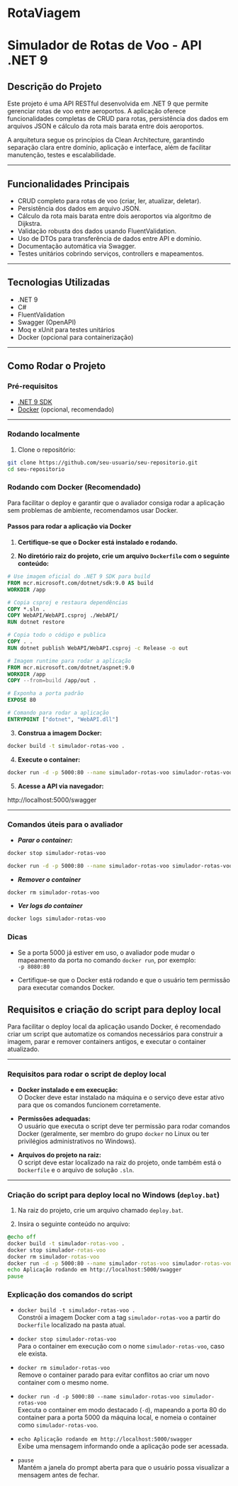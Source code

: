 # RotaViagem
# Simulador de Rotas de Voo - API .NET 9

## Descrição do Projeto

Este projeto é uma API RESTful desenvolvida em .NET 9 que permite gerenciar rotas de voo entre aeroportos. A aplicação oferece funcionalidades completas de CRUD para rotas, persistência dos dados em arquivos JSON e cálculo da rota mais barata entre dois aeroportos.

A arquitetura segue os princípios da Clean Architecture, garantindo separação clara entre domínio, aplicação e interface, além de facilitar manutenção, testes e escalabilidade.

---

## Funcionalidades Principais

- CRUD completo para rotas de voo (criar, ler, atualizar, deletar).
- Persistência dos dados em arquivo JSON.
- Cálculo da rota mais barata entre dois aeroportos via algoritmo de Dijkstra.
- Validação robusta dos dados usando FluentValidation.
- Uso de DTOs para transferência de dados entre API e domínio.
- Documentação automática via Swagger.
- Testes unitários cobrindo serviços, controllers e mapeamentos.

---

## Tecnologias Utilizadas

- .NET 9
- C#
- FluentValidation
- Swagger (OpenAPI)
- Moq e xUnit para testes unitários
- Docker (opcional para containerização)

---

## Como Rodar o Projeto

### Pré-requisitos

- [.NET 9 SDK](https://dotnet.microsoft.com/en-us/download/dotnet/9.0)
- [Docker](https://www.docker.com/get-started) (opcional, recomendado)

---

### Rodando localmente

1. Clone o repositório:

```bash
git clone https://github.com/seu-usuario/seu-repositorio.git
cd seu-repositorio
```

### Rodando com Docker (Recomendado)

Para facilitar o deploy e garantir que o avaliador consiga rodar a aplicação sem problemas de ambiente, recomendamos usar Docker.

#### Passos para rodar a aplicação via Docker

1. **Certifique-se que o Docker está instalado e rodando.**

2. **No diretório raiz do projeto, crie um arquivo `Dockerfile` com o seguinte conteúdo:**

```dockerfile
# Use imagem oficial do .NET 9 SDK para build
FROM mcr.microsoft.com/dotnet/sdk:9.0 AS build
WORKDIR /app

# Copia csproj e restaura dependências
COPY *.sln .
COPY WebAPI/WebAPI.csproj ./WebAPI/
RUN dotnet restore

# Copia todo o código e publica
COPY . .
RUN dotnet publish WebAPI/WebAPI.csproj -c Release -o out

# Imagem runtime para rodar a aplicação
FROM mcr.microsoft.com/dotnet/aspnet:9.0
WORKDIR /app
COPY --from=build /app/out .

# Exponha a porta padrão
EXPOSE 80

# Comando para rodar a aplicação
ENTRYPOINT ["dotnet", "WebAPI.dll"]

```
3. **Construa a imagem Docker:**

```bash
docker build -t simulador-rotas-voo .

```
4. **Execute o container:**

```bash
docker run -d -p 5000:80 --name simulador-rotas-voo simulador-rotas-voo

```
5. **Acesse a API via navegador:**

http://localhost:5000/swagger

---

### Comandos úteis para o avaliador

- ***Parar o container:***

```bash
docker stop simulador-rotas-voo
```

```bash
docker run -d -p 5000:80 --name simulador-rotas-voo simulador-rotas-voo

```
- ***Remover o container***

```bash
docker rm simulador-rotas-voo

```
- ***Ver logs do container***

```bash
docker logs simulador-rotas-voo

```

### Dicas

- Se a porta 5000 já estiver em uso, o avaliador pode mudar o mapeamento da porta no comando `docker run`, por exemplo:  
  `-p 8080:80`

- Certifique-se que o Docker está rodando e que o usuário tem permissão para executar comandos Docker.

## Requisitos e criação do script para deploy local

Para facilitar o deploy local da aplicação usando Docker, é recomendado criar um script que automatize os comandos necessários para construir a imagem, parar e remover containers antigos, e executar o container atualizado.

---

### Requisitos para rodar o script de deploy local

- **Docker instalado e em execução:**  
  O Docker deve estar instalado na máquina e o serviço deve estar ativo para que os comandos funcionem corretamente.

- **Permissões adequadas:**  
  O usuário que executa o script deve ter permissão para rodar comandos Docker (geralmente, ser membro do grupo `docker` no Linux ou ter privilégios administrativos no Windows).

- **Arquivos do projeto na raiz:**  
  O script deve estar localizado na raiz do projeto, onde também está o `Dockerfile` e o arquivo de solução `.sln`.

---

### Criação do script para deploy local no Windows (`deploy.bat`)

1. Na raiz do projeto, crie um arquivo chamado `deploy.bat`.

2. Insira o seguinte conteúdo no arquivo:

```bat
@echo off
docker build -t simulador-rotas-voo .
docker stop simulador-rotas-voo
docker rm simulador-rotas-voo
docker run -d -p 5000:80 --name simulador-rotas-voo simulador-rotas-voo
echo Aplicação rodando em http://localhost:5000/swagger
pause

```
### Explicação dos comandos do script

- `docker build -t simulador-rotas-voo .`  
  Constrói a imagem Docker com a tag `simulador-rotas-voo` a partir do `Dockerfile` localizado na pasta atual.

- `docker stop simulador-rotas-voo`  
  Para o container em execução com o nome `simulador-rotas-voo`, caso ele exista.

- `docker rm simulador-rotas-voo`  
  Remove o container parado para evitar conflitos ao criar um novo container com o mesmo nome.

- `docker run -d -p 5000:80 --name simulador-rotas-voo simulador-rotas-voo`  
  Executa o container em modo destacado (`-d`), mapeando a porta 80 do container para a porta 5000 da máquina local, e nomeia o container como `simulador-rotas-voo`.

- `echo Aplicação rodando em http://localhost:5000/swagger`  
  Exibe uma mensagem informando onde a aplicação pode ser acessada.

- `pause`  
  Mantém a janela do prompt aberta para que o usuário possa visualizar a mensagem antes de fechar.